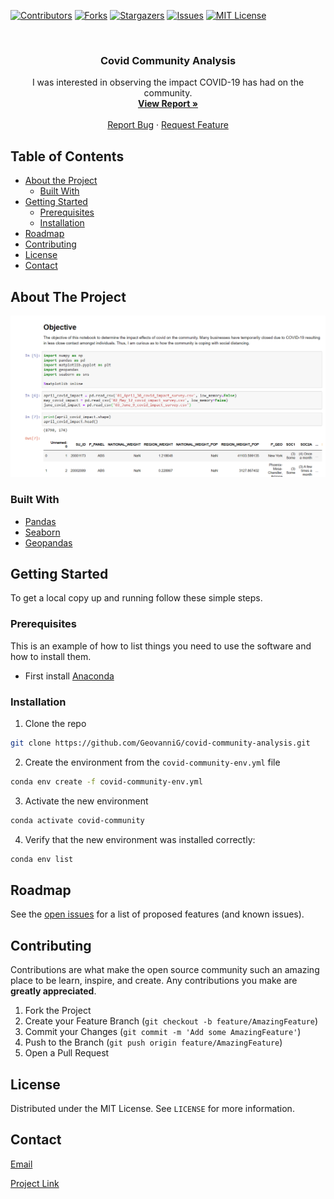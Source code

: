 <!-- PROJECT SHIELDS -->
<!--
*** I'm using markdown "reference style" links for readability.
*** Reference links are enclosed in brackets [ ] instead of parentheses ( ).
*** See the bottom of this document for the declaration of the reference variables
*** for contributors-url, forks-url, etc. This is an optional, concise syntax you may use.
*** https://www.markdownguide.org/basic-syntax/#reference-style-links
-->
[![Contributors][contributors-shield]][contributors-url]
[![Forks][forks-shield]][forks-url]
[![Stargazers][stars-shield]][stars-url]
[![Issues][issues-shield]][issues-url]
[![MIT License][license-shield]][license-url]



<!-- PROJECT LOGO -->
<br />
<p align="center">

  <h3 align="center">Covid Community Analysis</h3>

  <p align="center">
    I was interested in observing the impact COVID-19 has had on the community. 
    <br />
    <a href="https://github.com/GeovanniG/covid-community-analysis/blob/master/covid-communication.ipynb"><strong>View Report »</strong></a>
    <br />
    <br />
    <a href="https://github.com/GeovanniG/covid-community-analysis/issues">Report Bug</a>
    ·
    <a href="https://github.com/GeovanniG/covid-community-analysis/issues">Request Feature</a>
  </p>
</p>



<!-- TABLE OF CONTENTS -->
## Table of Contents

* [About the Project](#about-the-project)
  * [Built With](#built-with)
* [Getting Started](#getting-started)
  * [Prerequisites](#prerequisites)
  * [Installation](#installation)
* [Roadmap](#roadmap)
* [Contributing](#contributing)
* [License](#license)
* [Contact](#contact)



<!-- ABOUT THE PROJECT -->
## About The Project

[![Covid Project Screen Shot][product-screenshot]](https://github.com/GeovanniG/covid-community-analysis/blob/master/covid-communication.ipynb)


### Built With

* [Pandas](https://pandas.pydata.org/docs/)
* [Seaborn](https://seaborn.pydata.org/)
* [Geopandas](https://geopandas.org/)



<!-- GETTING STARTED -->
## Getting Started

To get a local copy up and running follow these simple steps.

### Prerequisites

This is an example of how to list things you need to use the software and how to install them.
* First install [Anaconda](https://www.anaconda.com/products/individual)

### Installation

1. Clone the repo
```sh
git clone https://github.com/GeovanniG/covid-community-analysis.git
```
2. Create the environment from the `covid-community-env.yml` file
```sh
conda env create -f covid-community-env.yml
```
3. Activate the new environment
```sh
conda activate covid-community
```
4. Verify that the new environment was installed correctly:
```sh
conda env list
```


<!-- ROADMAP -->
## Roadmap

See the [open issues](https://github.com/GeovanniG/covid-community-analysis/issues) for a list of proposed features (and known issues).



<!-- CONTRIBUTING -->
## Contributing

Contributions are what make the open source community such an amazing place to be learn, inspire, and create. Any contributions you make are **greatly appreciated**.

1. Fork the Project
2. Create your Feature Branch (`git checkout -b feature/AmazingFeature`)
3. Commit your Changes (`git commit -m 'Add some AmazingFeature'`)
4. Push to the Branch (`git push origin feature/AmazingFeature`)
5. Open a Pull Request



<!-- LICENSE -->
## License

Distributed under the MIT License. See `LICENSE` for more information.



<!-- CONTACT -->
## Contact

[Email](2276348+GeovanniG@users.noreply.github.com)

[Project Link](https://github.com/GeovanniG/covid-community-analysis/blob/master/covid-communication.ipynb)



<!-- MARKDOWN LINKS & IMAGES -->
<!-- https://www.markdownguide.org/basic-syntax/#reference-style-links -->
[contributors-shield]: https://img.shields.io/github/contributors/GeovanniG/covid-community-analysis?style=flat-square
[contributors-url]: https://github.com/GeovanniG/covid-community-analysis/graphs/contributors

[forks-shield]: https://img.shields.io/github/forks/GeovanniG/covid-community-analysis?style=flat-square
[forks-url]: https://github.com/GeovanniG/covid-community-analysis/network/members

[stars-shield]: https://img.shields.io/github/stars/GeovanniG/covid-community-analysis?style=flat-square
[stars-url]: https://github.com/GeovanniG/covid-community-analysis/stargazers

[issues-shield]: https://img.shields.io/github/issues/GeovanniG/covid-community-analysis?style=flat-square
[issues-url]: https://github.com/GeovanniG/covid-community-analysis/issues

[license-shield]: https://img.shields.io/github/license/GeovanniG/covid-community-analysis?style=flat-square
[license-url]: https://github.com/GeovanniG/covid-community-analysis/blob/master/LICENSE

[product-screenshot]: images/screenshot.png
